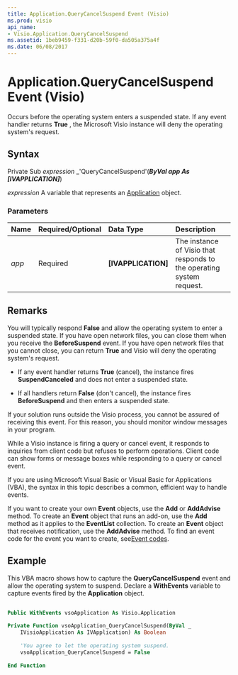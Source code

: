 ```yaml
---
title: Application.QueryCancelSuspend Event (Visio)
ms.prod: visio
api_name:
- Visio.Application.QueryCancelSuspend
ms.assetid: 1beb9459-f331-d20b-59f0-da505a375a4f
ms.date: 06/08/2017
---
```



# Application.QueryCancelSuspend Event (Visio)

Occurs before the operating system enters a suspended state. If any event handler returns  **True** , the Microsoft Visio instance will deny the operating system's request.


## Syntax

Private Sub  _expression_ _'QueryCancelSuspend'(**_ByVal app As [IVAPPLICATION]_**)

 _expression_ A variable that represents an [Application](./Visio.Application.md) object.


### Parameters



|**Name**|**Required/Optional**|**Data Type**|**Description**|
|:-----|:-----|:-----|:-----|
| _app_|Required| **[IVAPPLICATION]**|The instance of Visio that responds to the operating system request.|

## Remarks

 You will typically respond **False** and allow the operating system to enter a suspended state. If you have open network files, you can close them when you receive the **BeforeSuspend** event. If you have open network files that you cannot close, you can return **True** and Visio will deny the operating system's request.




- If any event handler returns  **True** (cancel), the instance fires **SuspendCanceled** and does not enter a suspended state.
    
- If all handlers return  **False** (don't cancel), the instance fires **BeforeSuspend** and then enters a suspended state.
    


If your solution runs outside the Visio process, you cannot be assured of receiving this event. For this reason, you should monitor window messages in your program.

While a Visio instance is firing a query or cancel event, it responds to inquiries from client code but refuses to perform operations. Client code can show forms or message boxes while responding to a query or cancel event.

If you are using Microsoft Visual Basic or Visual Basic for Applications (VBA), the syntax in this topic describes a common, efficient way to handle events.

If you want to create your own  **Event** objects, use the **Add** or **AddAdvise** method. To create an **Event** object that runs an add-on, use the **Add** method as it applies to the **EventList** collection. To create an **Event** object that receives notification, use the **AddAdvise** method. To find an event code for the event you want to create, see[Event codes](../visio/Concepts/event-codesvisio.md).


## Example

This VBA macro shows how to capture the  **QueryCancelSuspend** event and allow the operating system to suspend. Declare a **WithEvents** variable to capture events fired by the **Application** object.


```vb
 
Public WithEvents vsoApplication As Visio.Application  
  
Private Function vsoApplication_QueryCancelSuspend(ByVal _ 
    IVisioApplication As IVApplication) As Boolean 
  
    'You agree to let the operating system suspend.  
    vsoApplication_QueryCancelSuspend = False 
  
End Function
```


